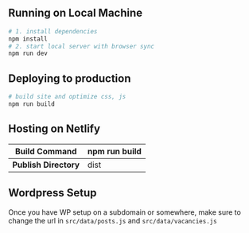 ## Running on Local Machine
```bash
# 1. install dependencies
npm install
# 2. start local server with browser sync
npm run dev
```
## Deploying to production
```bash
# build site and optimize css, js
npm run build
```

## Hosting on Netlify
| **Build Command** | npm run build |
| --- | --- |
| **Publish Directory** | dist |

## Wordpress Setup
Once you have WP setup on a subdomain or somewhere, make sure to change the url in `src/data/posts.js` and `src/data/vacancies.js`

